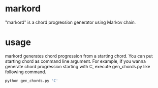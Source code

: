 # markord

"markord" is a chord progression generator using Markov chain.

# usage
markord generates chord progression from a starting chord.
You can put starting chord as command line argument.
For example, if you wanna generate chord progression starting with C,
execute gen_chords.py like following command.
```bash
python gen_chords.py 'C'
```